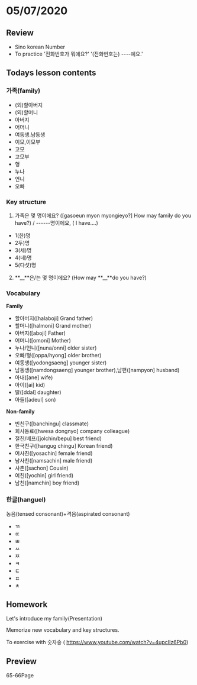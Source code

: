 # 05/07/2020

## Review

- Sino korean Number
- To practice '전화번호가 뭐에요?' '(전화번호는) ----예요.'

## Todays lesson contents

### 가족(family)

- (외)할아버지
- (외)할머니
- 아버지
- 어머니
- 여동생.남동생
- 이모,이모부
- 고모
- 고모부
- 형
- 누나
- 언니
- 오빠

### Key structure

1. 가족은 몇 명이에요? ([gasoeun myon myongieyo?] How may family do you have?) / ------명이에요, ( I have....)

- 1(한)명
- 2두)명
- 3(세)명
- 4(네)명
- 5(다섯)명

2. **\_\_**은/는 몇 명이에요? (How may **\_\_**do you have?)

### Vocabulary

**Family**

- 할아버지([halaboji] Grand father)
- 할머니([halmoni] Grand mother)
- 아버지([aboji] Father)
- 어머니([omoni] Mother)
- 누나/언니([nuna/onni] older sister)
- 오빠/형([oppa/hyong] older brother)
- 여동생([yodongsaeng] younger sister)
- 남동생([namdongsaeng] younger brother),남편([nampyon] husband)
- 아내([ane] wife)
- 아이([ai] kid)
- 딸([ddal] daughter)
- 아들([adeul] son)

**Non-family**

- 빈친구([banchingu] classmate)
- 회사동료([hwesa dongnyo] company colleague)
- 절친/베프([jolchin/bepu] best friend)
- 한국친구([hangug chingu] Korean friend)
- 여사친([yosachin] female friend)
- 남사친([namsachin] male friend)
- 사촌([sachon] Cousin)
- 여친([yochin] girl friend)
- 남친([namchin] boy friend)

### 한글(hanguel)

농음(tensed consonant)+격음(aspirated consonant)

- ㄲ
- ㄸ
- ㅃ
- ㅆ
- ㅉ
- ㅋ
- ㅌ
- ㅍ
- ㅊ

## Homework

Let's introduce my family(Presentation)

Memorize new vocabulary and key structures.

To exercise with 숫자송 ( https://www.youtube.com/watch?v=4upcIIz6Pb0)

## Preview

65-66Page
